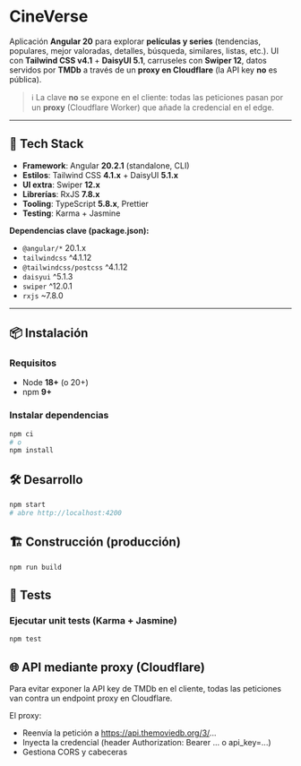 # CineVerse

Aplicación **Angular 20** para explorar **películas y series** (tendencias, populares, mejor valoradas, detalles, búsqueda, similares, listas, etc.).
UI con **Tailwind CSS v4.1** + **DaisyUI 5.1**, carruseles con **Swiper 12**, datos servidos por **TMDb** a través de un **proxy en Cloudflare** (la API key **no** es pública).

> ℹ️ La clave **no** se expone en el cliente: todas las peticiones pasan por un **proxy** (Cloudflare Worker) que añade la credencial en el edge.

---

## 🧩 Tech Stack

- **Framework**: Angular **20.2.1** (standalone, CLI)
- **Estilos**: Tailwind CSS **4.1.x** + DaisyUI **5.1.x**
- **UI extra**: Swiper **12.x**
- **Librerías**: RxJS **7.8.x**
- **Tooling**: TypeScript **5.8.x**, Prettier
- **Testing**: Karma + Jasmine

**Dependencias clave (package.json):**
- `@angular/*` 20.1.x
- `tailwindcss` ^4.1.12
- `@tailwindcss/postcss` ^4.1.12
- `daisyui` ^5.1.3
- `swiper` ^12.0.1
- `rxjs` ~7.8.0

---

## 📦 Instalación

### Requisitos
- Node **18+** (o 20+)
- npm **9+**

### Instalar dependencias
```bash
npm ci
# o
npm install
```

## 🛠️ Desarrollo
```bash
npm start
# abre http://localhost:4200
```

## 🏗️ Construcción (producción)
```bash
npm run build
```

## 🧪 Tests
### Ejecutar unit tests (Karma + Jasmine)
```bash
npm test
```

## 🌐 API mediante proxy (Cloudflare)

Para evitar exponer la API key de TMDb en el cliente, todas las peticiones van contra un endpoint proxy en Cloudflare.

El proxy:

- Reenvía la petición a https://api.themoviedb.org/3/...
- Inyecta la credencial (header Authorization: Bearer ... o api_key=...)
- Gestiona CORS y cabeceras
